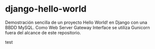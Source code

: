 # django-hello-world
 
Demostración sencilla de un proyecto Hello World! en Django con una BBDD MySQL.
Como Web Server Gateway Interface se utiliza Gunicorn fuera del alcance de este repositorio.

test